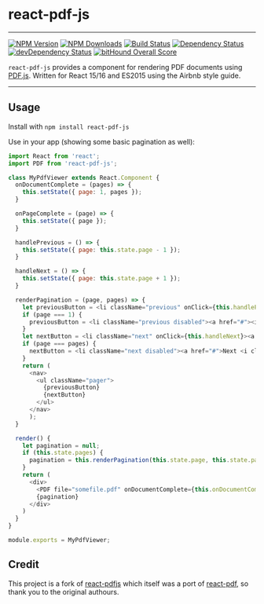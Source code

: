 # react-pdf-js
---
[![NPM Version](https://img.shields.io/npm/v/react-pdf-js.svg?style=flat-square)](https://www.npmjs.com/package/react-pdf-js)
[![NPM Downloads](https://img.shields.io/npm/dm/react-pdf-js.svg?style=flat-square)](https://www.npmjs.com/package/react-pdf-js)
[![Build Status](https://img.shields.io/travis/mikecousins/react-pdf-js/master.svg?style=flat-square)](https://travis-ci.org/mikecousins/react-pdf-js)
[![Dependency Status](https://david-dm.org/mikecousins/react-pdf-js.svg)](https://david-dm.org/mikecousins/react-pdf-js)
[![devDependency Status](https://david-dm.org/mikecousins/react-pdf-js/dev-status.svg)](https://david-dm.org/mikecousins/react-pdf-js#info=devDependencies)
[![bitHound Overall Score](https://www.bithound.io/github/mikecousins/react-pdf-js/badges/score.svg)](https://www.bithound.io/github/mikecousins/react-pdf-js)

`react-pdf-js` provides a component for rendering PDF documents using [PDF.js](http://mozilla.github.io/pdf.js/). Written for React 15/16 and ES2015 using the Airbnb style guide.

---

Usage
-----

Install with `npm install react-pdf-js`

Use in your app (showing some basic pagination as well):

```js
import React from 'react';
import PDF from 'react-pdf-js';

class MyPdfViewer extends React.Component {
  onDocumentComplete = (pages) => {
    this.setState({ page: 1, pages });
  }

  onPageComplete = (page) => {
    this.setState({ page });
  }

  handlePrevious = () => {
    this.setState({ page: this.state.page - 1 });
  }

  handleNext = () => {
    this.setState({ page: this.state.page + 1 });
  }

  renderPagination = (page, pages) => {
    let previousButton = <li className="previous" onClick={this.handlePrevious}><a href="#"><i className="fa fa-arrow-left"></i> Previous</a></li>;
    if (page === 1) {
      previousButton = <li className="previous disabled"><a href="#"><i className="fa fa-arrow-left"></i> Previous</a></li>;
    }
    let nextButton = <li className="next" onClick={this.handleNext}><a href="#">Next <i className="fa fa-arrow-right"></i></a></li>;
    if (page === pages) {
      nextButton = <li className="next disabled"><a href="#">Next <i className="fa fa-arrow-right"></i></a></li>;
    }
    return (
      <nav>
        <ul className="pager">
          {previousButton}
          {nextButton}
        </ul>
      </nav>
      );
  }

  render() {
    let pagination = null;
    if (this.state.pages) {
      pagination = this.renderPagination(this.state.page, this.state.pages);
    }
    return (
      <div>
        <PDF file="somefile.pdf" onDocumentComplete={this.onDocumentComplete} onPageComplete={this.onPageComplete} page={this.state.page} />
        {pagination}
      </div>
    )
  }
}

module.exports = MyPdfViewer;
```


## Credit

This project is a fork of [react-pdfjs](https://github.com/erikras/react-pdfjs) which itself was a port of [react-pdf](https://github.com/nnarhinen/react-pdf), so thank you to
the original authours.
